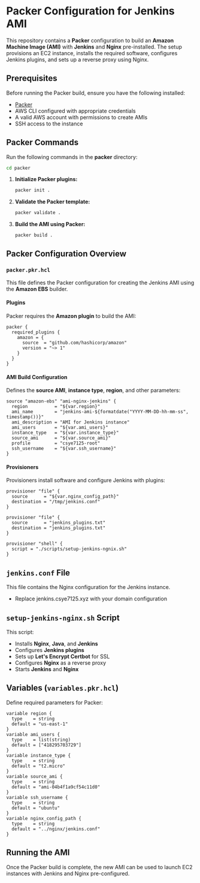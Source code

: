 # Packer Configuration for Jenkins AMI

This repository contains a **Packer** configuration to build an **Amazon Machine Image (AMI)** with **Jenkins** and **Nginx** pre-installed. The setup provisions an EC2 instance, installs the required software, configures Jenkins plugins, and sets up a reverse proxy using Nginx.

## Prerequisites
Before running the Packer build, ensure you have the following installed:

- [Packer](https://developer.hashicorp.com/packer/)
- AWS CLI configured with appropriate credentials
- A valid AWS account with permissions to create AMIs
- SSH access to the instance

## Packer Commands
Run the following commands in the **packer** directory:

```sh
cd packer
```

1. **Initialize Packer plugins:**
   ```sh
   packer init .
   ```
2. **Validate the Packer template:**
   ```sh
   packer validate .
   ```
3. **Build the AMI using Packer:**
   ```sh
   packer build .
   ```

## Packer Configuration Overview

### `packer.pkr.hcl`
This file defines the Packer configuration for creating the Jenkins AMI using the **Amazon EBS** builder.

#### Plugins
Packer requires the **Amazon plugin** to build the AMI:
```hcl
packer {
  required_plugins {
    amazon = {
      source  = "github.com/hashicorp/amazon"
      version = "~> 1"
    }
  }
}
```

#### AMI Build Configuration
Defines the **source AMI**, **instance type**, **region**, and other parameters:
```hcl
source "amazon-ebs" "ami-nginx-jenkins" {
  region          = "${var.region}"
  ami_name        = "jenkins-ami-${formatdate("YYYY-MM-DD-hh-mm-ss", timestamp())}"
  ami_description = "AMI for Jenkins instance"
  ami_users       = "${var.ami_users}"
  instance_type   = "${var.instance_type}"
  source_ami      = "${var.source_ami}"
  profile         = "csye7125-root"
  ssh_username    = "${var.ssh_username}"
}
```

#### Provisioners
Provisioners install software and configure Jenkins with plugins:
```hcl
provisioner "file" {
  source      = "${var.nginx_config_path}"
  destination = "/tmp/jenkins.conf"
}

provisioner "file" {
  source      = "jenkins_plugins.txt"
  destination = "jenkins_plugins.txt"
}

provisioner "shell" {
  script = "./scripts/setup-jenkins-ngnix.sh"
}
```
## `jenkins.conf` File
This file contains the Nginx configuration for the Jenkins instance.
- Replace jenkins.csye7125.xyz with your domain configuration

## `setup-jenkins-nginx.sh` Script
This script:
- Installs **Nginx**, **Java**, and **Jenkins**
- Configures **Jenkins plugins**
- Sets up **Let's Encrypt Certbot** for SSL
- Configures **Nginx** as a reverse proxy
- Starts **Jenkins** and **Nginx**

## Variables (`variables.pkr.hcl`)
Define required parameters for Packer:
```hcl
variable region {
  type    = string
  default = "us-east-1"
}
variable ami_users {
  type    = list(string)
  default = ["418295703729"]
}
variable instance_type {
  type    = string
  default = "t2.micro"
}
variable source_ami {
  type    = string
  default = "ami-04b4f1a9cf54c11d0"
}
variable ssh_username {
  type    = string
  default = "ubuntu"
}
variable nginx_config_path {
  type    = string
  default = "../nginx/jenkins.conf"
}
```

## Running the AMI
Once the Packer build is complete, the new AMI can be used to launch EC2 instances with Jenkins and Nginx pre-configured.
